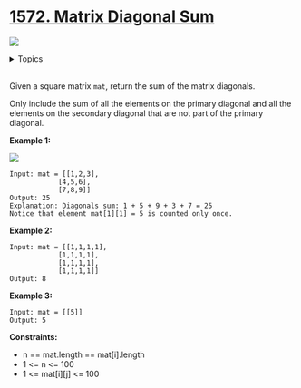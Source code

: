 # [1572. Matrix Diagonal Sum](https://leetcode.cn/problems/matrix-diagonal-sum/description/)

![](https://img.shields.io/badge/Difficulty-Easy-green.svg)

<details>
<summary>Topics</summary>

* [`Array`](https://leetcode.com/tag/array/)
* [`Matrix`](https://leetcode.com/tag/matrix/)

</details>
<br />

Given a square matrix `mat`, return the sum of the matrix diagonals.

Only include the sum of all the elements on the primary diagonal and all the elements on the secondary diagonal that are not part of the primary diagonal.

**Example 1:**

![](https://assets.leetcode.com/uploads/2020/08/14/sample_1911.png)

    Input: mat = [[1,2,3],
                [4,5,6],
                [7,8,9]]
    Output: 25
    Explanation: Diagonals sum: 1 + 5 + 9 + 3 + 7 = 25
    Notice that element mat[1][1] = 5 is counted only once.

**Example 2:**

    Input: mat = [[1,1,1,1],
                [1,1,1,1],
                [1,1,1,1],
                [1,1,1,1]]
    Output: 8

**Example 3:**

    Input: mat = [[5]]
    Output: 5

**Constraints:**

+ n == mat.length == mat[i].length
+ 1 <= n <= 100
+ 1 <= mat[i][j] <= 100
